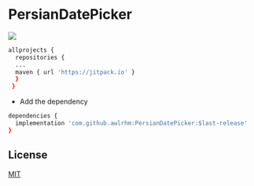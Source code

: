 # PersianDatePicker

[![](https://jitpack.io/v/awlrhm/PersianDatePicker.svg)](https://jitpack.io/#awlrhm/PersianDatePicker)

```sh
allprojects {
  repositories {
  ...
  maven { url 'https://jitpack.io' }
  }  
 }
```
 * Add the dependency
 ```sh
 dependencies {
   implementation 'com.github.awlrhm:PersianDatePicker:$last-release'
 }
 ```


## License
 [MIT](https://choosealicense.com/licenses/mit/)
